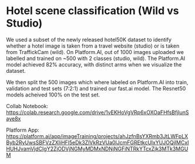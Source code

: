 # Hotel scene classification (Wild vs Studio)

We used a subset of the newly released hotel50K dataset to identify whether a hotel image is taken from a travel website (studio) or is taken from TraffickCam (wild). On Platform.AI, out of 1000 images uploaded we labelled and trained on ~500 with 2 classes (studio, wild). The Platform.AI model achieved 82% accuracy, with distinct arms when we visualize the dataset.

We then split the 500 images which where labeled on Platform.AI into train, validation and test sets (7:2:1) and trained our fast.ai model. The Resnet50 models acheived 100% on the test set.

Collab Notebook:
https://colab.research.google.com/drive/1vEKHoVgVRp6xOXOaFHfsBfjlunSaye8x

Platform App:
https://platform.ai/app/imageTraining/projects/ahJzfnBsYXRmb3JtLWFpLXByb2RyUwsSBFVzZXIiHFl5eDk3ZlVkRzVUa0lJcmFGREtkcUlxYUJOQjIMCxIHUHJvamVjdCIgY2ZjODVjNGMyMDMxNDNjNGFiNTRkYTcxZjk3MTk3MGUM